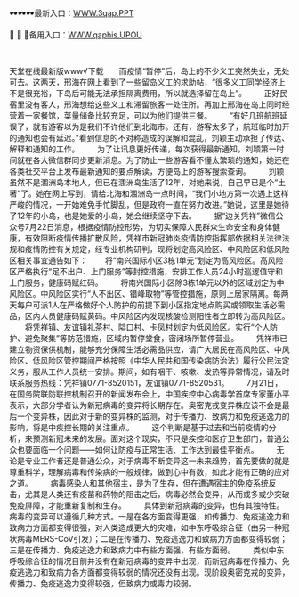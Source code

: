<p>
	🕶🕶🕶最新入口：<a href="http://www.baidu.com/link?url=6MA2SWnO3Raqke39an_0PUxosM6ZrUGzi1BN9tNnlPW&wd">WWW.3qap.PPT</a> 
	<p>
		🧰
🧰
🧰备用入口：<a href="http://www.baidu.com/link?url=6MA2SWnO3Raqke39an_0PUxosM6ZrUGzi1BN9tNnlPW&wd">WWW.qaphis.UPOU</a> 
	</p>
	<p>
		<br />
	</p>
	<p>
		天堂在线最新版www√下载　　而疫情“暂停”后，岛上的不少义工突然失业，无处可去。这两天，邢海在网上看到了一些留岛义工的求助帖，“很多义工同学经济上不是很充裕，下岛后可能无法承担隔离费用，所以就选择留在岛上”。
　　正好民宿里没有客人，邢海想给这些义工和滞留旅客一处住所。再加上邢海在岛上同时经营着一家餐馆，菜量储备比较充足，可以为他们提供三餐。
　　“有好几班航班延误了，就有游客以为是我们不许他们到北海市。还有，游客太多了，航班临时加开的通知也会有延迟。”看到信息的不对称造成的误解和混乱，刘颖主动承担了传达、解释和通知的工作。
　　为了让讯息更好传递，每次获得最新通知，刘颖第一时间就在各大微信群同步更新消息。为了防止一些游客看不懂太繁琐的通知，她还在各类社交平台上发布最新通知的要点解读，方便岛上的游客搜索查询。
　　刘颖虽然不是涠洲岛本地人，但已在涠洲岛生活了12年，对她来说，自己早已是个“土著”了。她在网上写到，请给北海和涠洲岛一点时间，“我们小地方第一次遇上这样严峻的情况，一开始难免手忙脚乱，但是政府一直在努力改进。”她说，这里是她待了12年的小岛，也是她爱的小岛，她会继续坚守下去。
　　据“边关凭祥”微信公众号7月22日消息，根据疫情防控形势，为切实保障人民群众生命安全和身体健康，有效阻断疫情传播扩散风险，凭祥市新冠肺炎疫情防控指挥部依据相关法律法规和疫情防控有关规定，经专业机构研判，现将划定高风险区、中风险区和低风险区相关事宜通告如下：
　　将“南兴国际小区3栋1单元”划定为高风险区。高风险区严格执行“足不出户、上门服务”等封控措施，安排工作人员24小时巡逻值守和上门服务，健康码赋红码。
　　将南兴国际小区除3栋1单元以外的区域划定为中风险区。中风险区实行“人不出区、错峰取物”等管控措施，原则上居家隔离。每两天每户可派1人在严格做好个人防护的前提下到小区指定地点购买或领取生活必需品，区内人员健康码赋黄码。中风险区内发现核酸检测阳性者立即转为高风险区。
　　将凭祥镇、友谊镇礼茶村、隘口村、卡凤村划定为低风险区。实行“个人防护、避免聚集”等防范措施，区域内暂停堂食，密闭场所暂停营业。
　　凭祥市已建立物资保供机制，能够充分保障生活必需品供应，请广大居民在高风险区、中风险区、低风险区管控期间严格按照《中华人民共和国传染病防治法》履行公民法定义务，服从工作人员统一安排。期间，如有咽干、咳嗽、发热等异常情况，请及时联系服务热线：凭祥镇0771-8520151，友谊镇0771-8520531。
　　7月21日，在国务院联防联控机制召开的新闻发布会上，中国疾控中心病毒学首席专家董小平表示，大部分学者认为新冠病毒的变异将长期存在。奥密克戎变异株应该不会是最后一个变异株，因此对于新的变异株的监测，对于传播力、致病力和免疫逃逸力的影响，将是中疾控长期的关注重点。
　　这个判断是基于过去和当前疫情的分析，来预测新冠未来的发展。面对这个现实，不只是疾控和医疗卫生部门，普通公众也要面临一个问题——如何让防疫与正常生活、工作达到最佳平衡点。
　　无论是专业工作者还是普通公众，对于病毒不断变异这一未来趋势，首先要做的就是尊重科学，理解病毒和传染病的一般规律，做到心中有数，如此才能有正确的应对之道。
　　病毒感染人和其他宿主，是为了生存，但在遭遇宿主的免疫系统反击，尤其是人类还有疫苗和药物的阻击之后，病毒必然会变异，从而或多或少突破免疫屏障，才能重新复制和生存。
　　具体到新冠病毒的变异，也有其独特性。病毒的变异可以遵循几种方式。一是在各方面变得更强，如传播力、免疫逃逸力和致病力方面都变得很强，对人类造成更大的灾难，如中东呼吸综合征（由另一种冠状病毒MERS-CoV引发）；二是在传播力、免疫逃逸力和致病力方面都变得较弱；三是在传播力、免疫逃逸力和致病力中有些方面强，有些方面弱。
　　类似中东呼吸综合征的情况目前并没有在新冠病毒的变异中出现，而新冠病毒在传播力、免疫逃逸力和致病力各方面都变得较弱的情况还没有出现。现阶段奥密克戎的变异，传播力、免疫逃逸力变得较强，但致病力或毒力较弱。
	</p>
